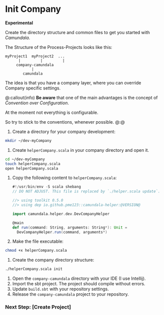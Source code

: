 # Init Company
**Experimental**

Create the directory structure and common files to get you started with _Camundala_.

The Structure of the Process-Projects looks like this:
```
myProject1  myProject2  ...
      |         |         |
     company-camundala
            |  
        camundala
```

The idea is that you have a company layer, where you can override Company specific settings.

@:callout(info)
**Be aware** that one of the main advantages is the concept of _Convention over Configuration_.

At the moment not everything is configurable.

So try to stick to the conventions, whenever possible.
@:@


1. Create a directory for your company development:
```bash
mkdir ~/dev-myCompany
```

1. Create `helperCompany.scala` in your company directory and open it.
```bash
cd ~/dev-myCompany
touch helperCompany.scala
open helperCompany.scala
```

1. Copy the following content to `helperCompany.scala`:
   ```scala mdoc
   #!/usr/bin/env -S scala shebang
   // DO NOT ADJUST. This file is replaced by `./helper.scala update`.

   //> using toolkit 0.5.0
   //> using dep io.github.pme123::camundala-helper:@VERSION@
   
   import camundala.helper.dev.DevCompanyHelper
   
   @main
   def run(command: String, arguments: String*): Unit =
     DevCompanyHelper.run(command, arguments*)
   ```

1. Make the file executable:
```bash
chmod +x helperCompany.scala
```

1. Create the company directory structure:
```bash
./helperCompany.scala init
```

1. Open the `company-camundala` directory with your IDE (I use Intellij).
1. Import the sbt project. The project should compile without errors.
1. Update `build.sbt` with your repository settings.
1. Release the `company-camundala` project to your repository.

### Next Step: [Create Project]
